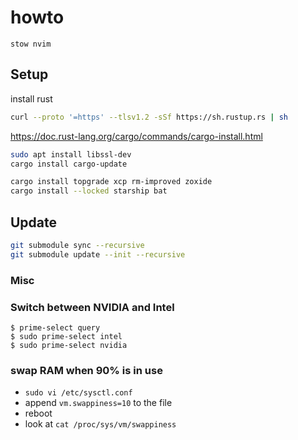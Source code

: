 # howto

`stow nvim`

## Setup

install rust

```sh
curl --proto '=https' --tlsv1.2 -sSf https://sh.rustup.rs | sh
```

https://doc.rust-lang.org/cargo/commands/cargo-install.html

```sh
sudo apt install libssl-dev
cargo install cargo-update
```

```sh
cargo install topgrade xcp rm-improved zoxide
cargo install --locked starship bat
```

## Update

```sh
git submodule sync --recursive
git submodule update --init --recursive
```

### Misc

### Switch between NVIDIA and Intel

```
$ prime-select query
$ sudo prime-select intel
$ sudo prime-select nvidia
```
### swap RAM when 90% is in use

* `sudo vi /etc/sysctl.conf`
* append `vm.swappiness=10` to the file
* reboot
* look at `cat /proc/sys/vm/swappiness`

